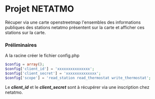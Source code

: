 # Projet NETATMO

Récuper via une carte openstreetmap l'ensembles des 
informations publiques des stations 
netatmo présentent sur la carte et afficher ces stations sur la carte. 


### Préliminaires

A la racine créer le fichier config.php
````php
$config = array();
$config['client_id'] = 'xxxxxxxxxxxxxxx';
$config['client_secret'] = 'xxxxxxxxxxxxxx';
$config['scope'] = 'read_station read_thermostat write_thermostat';
````

Le ***client_id*** et le ***client_secret*** sont à récupérer via une inscription chez netatmo.